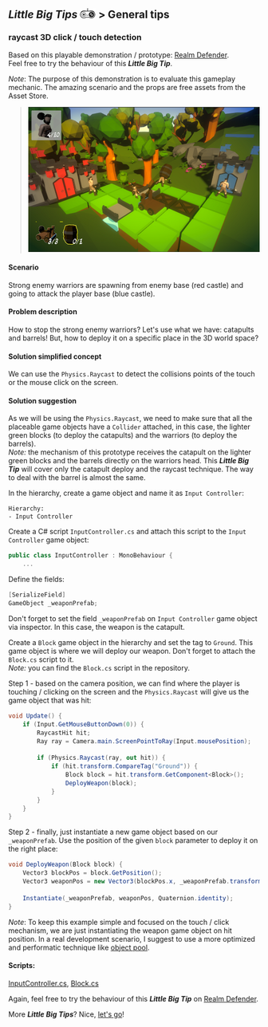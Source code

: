 ## _**Little Big Tips**_ ![Joystick](https://raw.githubusercontent.com/alissin/alissin.github.io/master/images/joystick.png) > General tips

### raycast 3D click / touch detection

Based on this playable demonstration / prototype: [Realm Defender](https://simmer.io/@alissin/realm-defender).<br/>
Feel free to try the behaviour of this _**Little Big Tip**_.

_Note_: The purpose of this demonstration is to evaluate this gameplay mechanic. The amazing scenario and the props are free assets from the Asset Store.

> ![Realm Defender](https://raw.githubusercontent.com/alissin/alissin.github.io/master/demonstration-projects/realm-defender.png)

#### Scenario
Strong enemy warriors are spawning from enemy base (red castle) and going to attack the player base (blue castle).

#### Problem description
How to stop the strong enemy warriors? Let's use what we have: catapults and barrels! But, how to deploy it on a specific place in the 3D world space?

#### Solution simplified concept
We can use the `Physics.Raycast` to detect the collisions points of the touch or the mouse click on the screen.

#### Solution suggestion
As we will be using the `Physics.Raycast`, we need to make sure that all the placeable game objects have a `Collider` attached, in this case, the lighter green blocks (to deploy the catapults) and the warriors (to deploy the barrels).<br/>
_Note:_ the mechanism of this prototype receives the catapult on the lighter green blocks and the barrels directly on the warriors head. This _**Little Big Tip**_ will cover only the catapult deploy and the raycast technique. The way to deal with the barrel is almost the same.

In the hierarchy, create a game object and name it as `Input Controller`:

```
Hierarchy:
- Input Controller
```

Create a C# script `InputController.cs` and attach this script to the `Input Controller` game object:

```csharp
public class InputController : MonoBehaviour {
    ...
```

Define the fields:

```csharp
[SerializeField]
GameObject _weaponPrefab;
```

Don't forget to set the field `_weaponPrefab` on `Input Controller` game object via inspector. In this case, the weapon is the catapult.

Create a `Block` game object in the hierarchy and set the tag to `Ground`. This game object is where we will deploy our weapon. Don't forget to attach the `Block.cs` script to it.<br/>
_Note:_ you can find the `Block.cs` script in the repository.

Step 1 - based on the camera position, we can find where the player is touching / clicking on the screen and the `Physics.Raycast` will give us the game object that was hit:

```csharp
void Update() {
    if (Input.GetMouseButtonDown(0)) {
        RaycastHit hit;
        Ray ray = Camera.main.ScreenPointToRay(Input.mousePosition);

        if (Physics.Raycast(ray, out hit)) {
            if (hit.transform.CompareTag("Ground")) {
                Block block = hit.transform.GetComponent<Block>();
                DeployWeapon(block);
            }
        }
    }
}
```

Step 2 - finally, just instantiate a new game object based on our `_weaponPrefab`. Use the position of the given `block` parameter to deploy it on the right place:

```csharp
void DeployWeapon(Block block) {
    Vector3 blockPos = block.GetPosition();
    Vector3 weaponPos = new Vector3(blockPos.x, _weaponPrefab.transform.position.y, blockPos.z);

    Instantiate(_weaponPrefab, weaponPos, Quaternion.identity);
}
```

_Note_: To keep this example simple and focused on the touch / click mechanism, we are just instantiating the weapon game object on hit position. In a real development scenario, I suggest to use a more optimized and performatic technique like [object pool](../_pattern-algorithm/object-pool).

#### Scripts:
[InputController.cs](./InputController.cs), [Block.cs](./Block.cs)

Again, feel free to try the behaviour of this _**Little Big Tip**_ on [Realm Defender](https://simmer.io/@alissin/realm-defender).

More _**Little Big Tips**_? Nice, [let's go](https://github.com/alissin/little-big-tips)!